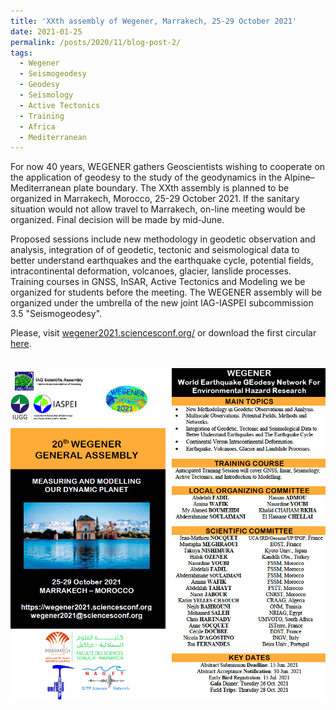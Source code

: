```yaml
---
title: 'XXth assembly of Wegener, Marrakech, 25-29 October 2021'
date: 2021-01-25
permalink: /posts/2020/11/blog-post-2/
tags:
  - Wegener
  - Seismogeodesy
  - Geodesy
  - Seismology
  - Active Tectonics
  - Training
  - Africa
  - Mediterranean
---
```


For now 40 years, WEGENER gathers Geoscientists wishing to cooperate on the application of geodesy to the study of the geodynamics in the Alpine–Mediterranean plate boundary. The XXth assembly is planned to be organized in Marrakech, Morocco, 25-29 October 2021. If the sanitary situation would not allow travel to Marrakech, on-line meeting would be organized. Final decision will be made by mid-June.  

Proposed sessions include new methodology in geodetic observation and analysis, integration of of geodetic, tectonic and seismological data to better understand earthquakes and the earthquake cycle, potential fields, intracontinental deformation, volcanoes, glacier, lanslide processes. Training courses in GNSS, InSAR, Active Tectonics and Modeling we be organized for students before the meeting. The WEGENER assembly will be organized under the umbrella of the new joint IAG-IASPEI subcommission 3.5 "Seismogeodesy".

Please, visit [wegener2021.sciencesconf.org/](https://wegener2021.sciencesconf.org) or download the first circular [here](/images/wegener_circular_1.png).

<br/><img src='/images/wegener_circular_1.png'>
